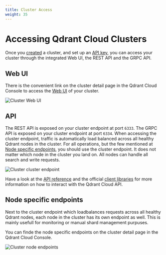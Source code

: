 ```yaml
---
title: Cluster Access
weight: 35
---
```


# Accessing Qdrant Cloud Clusters

Once you [created](/documentation/cloud/create-cluster/) a cluster, and set up an [API key](/documentation/cloud/authentication/), you can access your cluster through the integrated Web UI, the REST API and the GRPC API.

## Web UI

There is the convenient link on the cluster detail page in the Qdrant Cloud Console to access the [Web UI](/documentation/web-ui/) of your cluster.

![Cluster Web UI](/documentation/cloud/cloud-db-dashboard.png)

## API

The REST API is exposed on your cluster endpoint at port `6333`. The GRPC API is exposed on your cluster endpoint at port `6334`. When accessing the cluster endpoint, traffic is automatically load balanced across all healthy Qdrant nodes in the cluster. For all operations, but the few mentioned at [Node specific endpoints](#node-specific-endpoints), you should use the cluster endpoint. It does not matter which node in the cluster you land on. All nodes can handle all search and write requests.

![Cluster cluster endpoint](/documentation/cloud/cloud-endpoint.png)

Have a look at the [API reference](/documentation/interfaces/#api-reference) and the official [client libraries](/documentation/interfaces/#client-libraries)  for more information on how to interact with the Qdrant Cloud API.

## Node specific endpoints

Next to the cluster endpoint which loadbalances requests across all healthy Qdrant nodes, each node in the cluster has its own endpoint as well. This is mainly usefull for monitoring or manual shard management purpuses.

You can finde the node specific endpoints on the cluster detail page in the Qdrant Cloud Console.

![Cluster node endpoints](/documentation/cloud/cloud-node-endpoints.png)
